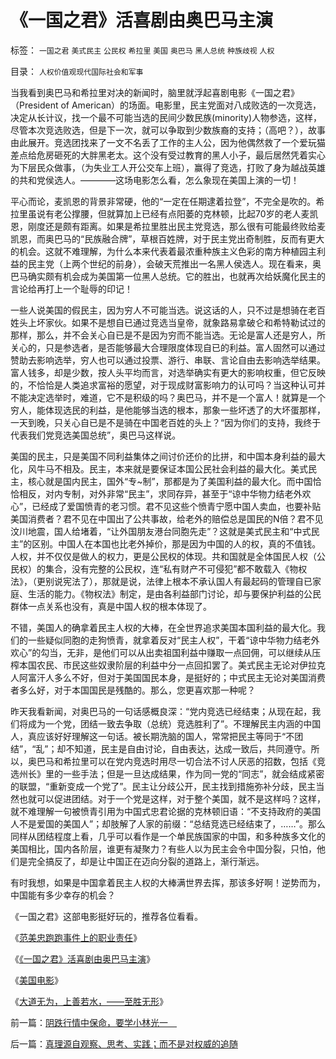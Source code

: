 # 《一国之君》活喜剧由奥巴马主演

标签： `一国之君` `美式民主` `公民权` `希拉里` `美国` `奥巴马` `黑人总统` `种族歧视` `人权` 

目录： `人权价值观现代国际社会和军事`



当我看到奥巴马和希拉里对决的新闻时，脑里就浮起喜剧电影《一国之君》　（President of
American）的场面。电影里，民主党面对八成败选的一次竞选，决定从长计议，找一个最不可能当选的民间少数民族(minority)人物参选，这样，尽管本次竞选败选，但是下一次，就可以争取到少数族裔的支持；（高吧？），故事由此展开。竞选团找来了一文不名丢了工作的主人公，因为他偶然救了一个爱玩猫差点给危房砸死的大胖黑老太。这个没有受过教育的黑人小子，最后居然凭着实心为下层民众做事，（为失业工人开公交车上班），赢得了竞选，打败了身为越战英雄的共和党侯选人。————这场电影怎么看，怎么象现在美国上演的一切！



平心而论，麦凯恩的背景非常硬，他的“一定在任期逮着拉登”，不完全是吹的。希拉里虽说有老公撑腰，但就算加上已经有点阳萎的克林顿，比起70岁的老人麦凯恩，刚度还是颇有距离。如果是希拉里胜出民主党竞选，那么很有可能最终败给麦凯恩，而奥巴马的“民族融合牌”，草根百姓牌，对于民主党出奇制胜，反而有更大的机会。这就不难理解，为什么本来代表着最浓重种族主义色彩的南方种植园主利益的民主党（上两个世纪的前身），会破天荒推出一名黑人侯选人。现在看来，奥巴马确实颇有机会成为美国第一位黑人总统。它的胜出，也就再次给妖魔化民主的言论给再打上一个耻辱的印记！



一些人说美国的假民主，因为穷人不可能当选。说这话的人，只不过是想骑在老百姓头上坏家伙。如果不是想自已通过竞选当皇帝，就象路易拿破仑和希特勒试过的那样，那么，并不会关心自已是不是因为穷而不能当选。无论是富人还是穷人，所关心的，只是参选者，是否能够最大合理限度体现自已的利益。富人固然可以通过赞助去影响选举，穷人也可以通过投票、游行、串联、言论自由去影响选举结果。富人钱多，却是少数，按人头平均而言，对选举确实有更大的影响权重，但它反映的，不恰恰是人类追求富裕的愿望，对于现成财富影响力的认可吗？当这种认可并不能决定选举时，难道，它不是积级的吗？奥巴马，并不是一个富人！就算是一个穷人，能体现选民的利益，是他能够当选的根本，那象一些坏透了的大坏蛋那样，一天到晚，只关心自已是不是骑在中国老百姓的头上？“因为你们的支持，我终于代表我们党竞选美国总统”，奥巴马这样说。



美国的民主，只是美国不同利益集体之间讨价还价的比拼，和中国本身利益的最大化，风牛马不相及。民主，本来就是要保证本国公民社会利益的最大化。美式民主，核心就是国内民主，国外“专~制”，那都是为了美国利益的最大化。而中国恰恰相反，对内专制，对外非常“民主”，求同存异，甚至于“谅中华物力结老外欢心”，已经成了爱国愤青的老习惯。君不见这些个愤青宁愿中国人卖血，也要补贴美国消费者？君不见在中国出了公共事故，给老外的赔偿总是国民的N倍？君不见汶川地震，国人给堵着，“让外国朋友港台同胞先走”？这就是美式民主和“中式民主”的区别。中国人在本国也比老外掉价，那是因为中国的人的权，真的不值钱。人权，并不仅仅是做人的权力，更是公民权的体现。共和国就是全体国民人权（公民权）的集合，没有完整的公民权，连“私有财产不可侵犯”都不敢载入《物权法》，（更别说宪法了），那就是说，法律上根本不承认国人有最起码的管理自已家庭、生活的能力。《物权法》制定，是由各利益部门讨论，却与要保护利益的公民群体一点关系也没有，真是中国人权的根本体现了。



不错，美国人的确拿着民主人权的大棒，在全世界追求美国本国利益的最大化。我们的一些疑似同胞的走狗愤青，就拿着反对“民主人权”，干着“谅中华物力结老外欢心”的勾当，无非，是他们可以从出卖祖国利益中赚取一点回佣，可以继续从压榨本国农民、市民这些奴隶阶层的利益中分一点回扣罢了。美式民主无论对伊拉克人阿富汗人多么不好，但对于美国国民本身，是挺好的；中式民主无论对美国消费者多么好，对于本国国民是残酷的。那么，您更喜欢那一种呢？



昨天我看新闻，对奥巴马的一句话感概良深：“党内竞选已经结束；从现在起，我们将成为一个党，团结一致去争取（总统）竞选胜利了”。不理解民主内涵的中国人，真应该好好理解这一句话。被长期洗脑的国人，常常把民主等同于“不团结”，“乱”；却不知道，民主是自由讨论，自由表达，达成一致后，共同遵守。所以，奥巴马和希拉里可以在党内竞选时用尽一切合法不讨人厌恶的招数，包括《竞选州长》里的一些手法；但是一旦达成结果，作为同一党的“同志”，就会结成紧密的联盟，“重新变成一个党了”。民主让分歧公开，民主找到措施弥补分歧，民主当然也就可以促进团结。对于一个党是这样，对于整个美国，就不是这样吗？这样，就不难理解一句被愤青引用为中国式忠君论据的克林顿旧语：“不支持政府的美国人不是爱国的美国人”；却肢解了人家的前缀：“总结竞选已经结束了，……”。那么同样从团结程度上看，几乎可以看作是一个单民族国家的中国，和多种族多文化的美国相比，国内各阶层，谁更有凝聚力？有些人以为民主会令中国分裂，只怕，他们是完全搞反了，却是让中国正在迈向分裂的道路上，渐行渐远。



有时我想，如果是中国拿着民主人权的大棒满世界去挥，那该多好啊！逆势而为，中国能有多少幸存的机会？



《一国之君》这部电影挺好玩的，推荐各位看看。



《[范美忠跑跑事件上的职业责任](../../../2008/5/26/THAT&nbsp;IS&nbsp;&nbsp;MY&nbsp;JOB!范美忠跑跑事件上的职业责任.md)》

《[《一国之君》活喜剧由奥巴马主演](../../../2008/6/5/《一国之君》活喜剧由奥巴马主演.md)》

《[美国电影](../../../2008/3/22/《爱国者》后谈北美独立战争的政治经济外交军事史.md)》

《[大道无为，上善若水，——至胜无形](../../../2008/2/20/大道无为，上善若水，——至胜无形.md)》

前一篇：[阴跌行情中保命，要学小林光一　](../../../2008/6/4/阴跌行情中保命，要学小林光一　.md)

后一篇：[真理源自观察、思考、实践；而不是对权威的追随](../../../2008/6/6/真理源自观察、思考、实践；而不是对权威的追随.md)